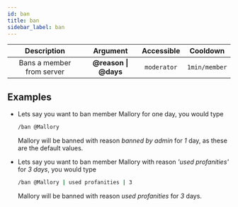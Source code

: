 ```yaml
---
id: ban
title: ban
sidebar_label: ban
---
```


|        Description        |       Argument       | Accessible  |   Cooldown    |
| :-----------------------: | :------------------: | :---------: | :-----------: |
| Bans a member from server | **@reason \| @days** | `moderator` | `1min/member` |

## Examples

- Lets say you want to ban member Mallory for one day, you would type

  ```bash
  /ban @Mallory
  ```

  Mallory will be banned with reason _banned by admin_ for _1_ day, as these are
  the default values.

- Lets say you want to ban member Mallory with reason _'used profanities'_ for _3 days_, you would type

  ```bash
  /ban @Mallory | used profanities | 3
  ```

  Mallory will be banned with reason _used profanities_ for _3_ days.
